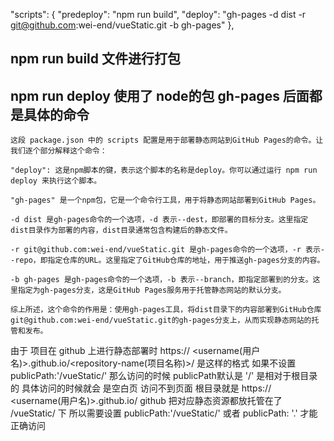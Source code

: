 "scripts": {
"predeploy": "npm run build",
"deploy": "gh-pages -d dist -r git@github.com:wei-end/vueStatic.git -b gh-pages"
},

## npm run build 文件进行打包 

## npm run deploy 使用了 node的包 gh-pages 后面都是具体的命令
  
    这段 package.json 中的 scripts 配置是用于部署静态网站到GitHub Pages的命令。让我们逐个部分解释这个命令：

    "deploy": 这是npm脚本的键，表示这个脚本的名称是deploy。你可以通过运行 npm run deploy 来执行这个脚本。

    "gh-pages" 是一个npm包，它是一个命令行工具，用于将静态网站部署到GitHub Pages。

    -d dist 是gh-pages命令的一个选项，-d 表示--dest，即部署的目标分支。这里指定dist目录作为部署的内容，dist目录通常包含构建后的静态文件。

    -r git@github.com:wei-end/vueStatic.git 是gh-pages命令的一个选项，-r 表示--repo，即指定仓库的URL。这里指定了GitHub仓库的地址，用于推送gh-pages分支的内容。

    -b gh-pages 是gh-pages命令的一个选项，-b 表示--branch，即指定部署到的分支。这里指定为gh-pages分支，这是GitHub Pages服务用于托管静态网站的默认分支。

    综上所述，这个命令的作用是：使用gh-pages工具，将dist目录下的内容部署到GitHub仓库git@github.com:wei-end/vueStatic.git的gh-pages分支上，从而实现静态网站的托管和发布。

由于 项目在 github 上进行静态部署时 https:// <username(用户名)>.github.io/<repository-name(项目名称)>/ 是这样的格式
如果不设置 publicPath:'/vueStatic/' 那么访问的时候 publicPath默认是 '/' 是相对于根目录的 具体访问的时候就会 是空白页 访问不到页面 根目录就是 https:// <username(用户名)>.github.io/ 
github 把对应静态资源都放托管在了 /vueStatic/ 下
所以需要设置 publicPath:'/vueStatic/' 或者 publicPath: '.' 才能正确访问
